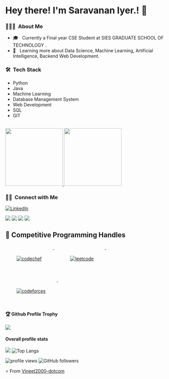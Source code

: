 # Hey there! I'm Saravanan Iyer.! 👋



<h3> 👨🏻‍💻 &nbsp;About Me </h3>

- 🎓 &nbsp; Currently a Final year CSE  Student at SIES GRADUATE SCHOOL OF TECHNOLOGY .
- 🌱 &nbsp; Learning more about Data Science, Machine Learning, Artificial Intelligence, Backend Web Development.

<h3> 🛠 &nbsp;Tech Stack</h3>
<ul>
<li>Python</li>

<li>Java</li>
<li>Machine Learning</li>
<li>Database Management System</li>

<li>Web Development</li>
<li>SQL</li>
<li>GIT</li>
</ul>

<br/>

<a href="https://github.com/Vineet2000-dotcom">
  <img height="180em" src="https://github-readme-stats.vercel.app/api?username=Vineet2000-dotcom&theme=buefy&show_icons=true" />
  <img height="180em" src="https://github-readme-stats.vercel.app/api/top-langs/?username=Vineet2000-dotcom&theme=buefy&layout=compact" />
</a>

<br/>

<h3> 🤝🏻 &nbsp;Connect with Me </h3>

<p align="left">
<a href="https://www.linkedin.com/in/vineet-iyer-3161988a/"><img alt="LinkedIn" src="https://img.shields.io/badge/LinkedIn-vineet%20iyer-blue?style=flat-square&logo=linkedin"></a>

<a href="https://wa.me/8291919888"><img src="https://img.shields.io/badge/WhatsApp-25D366?style=for-the-badge&logo=whatsapp&logoColor=white"></a> <a href="https://www.instagram.com/vineet.iyer21/"><img src="https://img.shields.io/badge/Instagram-E4405F?style=for-the-badge&logo=instagram&logoColor=white"></a> <a href="https://github.com/Vineet2000-dotcom/"><img src="https://img.shields.io/badge/GitHub-100000?style=for-the-badge&logo=github&logoColor=white"></a> <a href="mailto:vineetanant@gmail.com"><img src="https://img.shields.io/badge/Gmail-D14836?style=for-the-badge&logo=gmail&logoColor=white"></a>
</p>

## 📢 Competitive Programming Handles
<p >
   <a href="https://www.codechef.com/users/vineetiyer19">
    <img src="https://cp-logo.vercel.app/codechef/vineetiyer19" alt="codechef" style="vertical-align:top; margin:35px">
  </a>&nbsp;&nbsp;&nbsp;
   
  
  
  

  <a href="https://leetcode.com/viyer19/">
    <img src="https://cp-logo.vercel.app/leetcode/viyer19" alt="leetcode" style="vertical-align:top; margin:35px">
  </a>&nbsp;&nbsp;&nbsp;
  
  
 
 
</p>
<p>
  <a href="https://codeforces.com/profile/vineetanant">
    <img src="https://cp-logo.vercel.app/codeforces/vineetanant" alt="codeforces" style="vertical-align:top; margin:35px">
  </a>&nbsp;&nbsp;&nbsp;
</p>
<div>
  <h4>🏆 Github Profile Trophy</h4>
  <a href="https://github.com/ryo-ma/github-profile-trophy">
    <img src="https://github-profile-trophy.vercel.app/?username=Vineet2000-dotcom&column=7&hide=PullRequest"/>
  </a>
</div>


#### Overall profile stats
![](https://github-readme-stats.vercel.app/api?username=Vineet2000-dotcom&count_private=true&theme=merko&show_icons=true&hide=prs)
![Top Langs](https://github-readme-stats.vercel.app/api/top-langs/?username=uakp98&layout=compact)

<img src="https://gpvc.arturio.dev/Vineet2000-dotcom" alt="profile views"/>  <img alt="GitHub followers" src="https://img.shields.io/github/followers/uakp98?style=social"/> 




⭐️ From [Vineet2000-dotcom](https://github.com/Vineet2000-dotcom)
